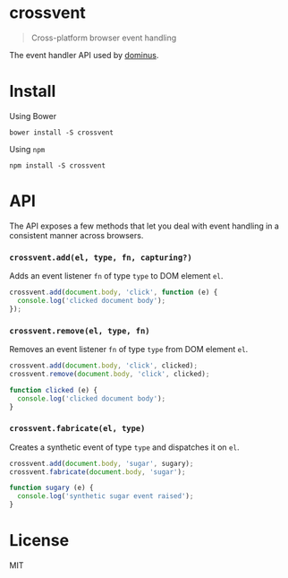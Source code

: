 # crossvent

> Cross-platform browser event handling

The event handler API used by [dominus][1].

# Install

Using Bower

```shell
bower install -S crossvent
```

Using `npm`

```shell
npm install -S crossvent
```

# API

The API exposes a few methods that let you deal with event handling in a consistent manner across browsers.

### `crossvent.add(el, type, fn, capturing?)`

Adds an event listener `fn` of type `type` to DOM element `el`.

```js
crossvent.add(document.body, 'click', function (e) {
  console.log('clicked document body');
});
```

### `crossvent.remove(el, type, fn)`

Removes an event listener `fn` of type `type` from DOM element `el`.

```js
crossvent.add(document.body, 'click', clicked);
crossvent.remove(document.body, 'click', clicked);

function clicked (e) {
  console.log('clicked document body');
}
```

### `crossvent.fabricate(el, type)`

Creates a synthetic event of type `type` and dispatches it on `el`.

```js
crossvent.add(document.body, 'sugar', sugary);
crossvent.fabricate(document.body, 'sugar');

function sugary (e) {
  console.log('synthetic sugar event raised');
}
```

# License

MIT

[1]: https://github.com/bevacqua/dominus
